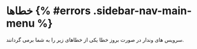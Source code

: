 #  خطاها {% #errors .sidebar-nav-main-menu %}

سرویس های وندار در صورت بروز خطا یکی از خطاهای زیر را به شما برمی گردانند.